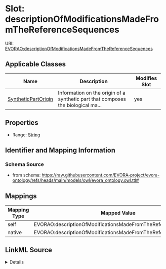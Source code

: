 

# Slot: descriptionOfModificationsMadeFromTheReferenceSequences



URI: [EVORAO:descriptionOfModificationsMadeFromTheReferenceSequences](https://raw.githubusercontent.com/EVORA-project/evora-ontology/refs/heads/main/models/owl/evora_ontology.owl.ttl#descriptionOfModificationsMadeFromTheReferenceSequences)



<!-- no inheritance hierarchy -->





## Applicable Classes

| Name | Description | Modifies Slot |
| --- | --- | --- |
| [SyntheticPartOrigin](SyntheticPartOrigin.md) | Information on the origin of a synthetic part that composes the biological ma... |  yes  |







## Properties

* Range: [String](String.md)





## Identifier and Mapping Information







### Schema Source


* from schema: https://raw.githubusercontent.com/EVORA-project/evora-ontology/refs/heads/main/models/owl/evora_ontology.owl.ttl#




## Mappings

| Mapping Type | Mapped Value |
| ---  | ---  |
| self | EVORAO:descriptionOfModificationsMadeFromTheReferenceSequences |
| native | EVORAO:descriptionOfModificationsMadeFromTheReferenceSequences |




## LinkML Source

<details>
```yaml
name: descriptionOfModificationsMadeFromTheReferenceSequences
from_schema: https://raw.githubusercontent.com/EVORA-project/evora-ontology/refs/heads/main/models/owl/evora_ontology.owl.ttl#
rank: 1000
alias: descriptionOfModificationsMadeFromTheReferenceSequences
domain_of:
- SyntheticPartOrigin
range: string

```
</details>
